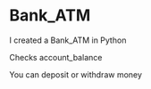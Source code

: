 # Bank_ATM
I created a Bank_ATM in Python

Checks account_balance

You can deposit or withdraw money
